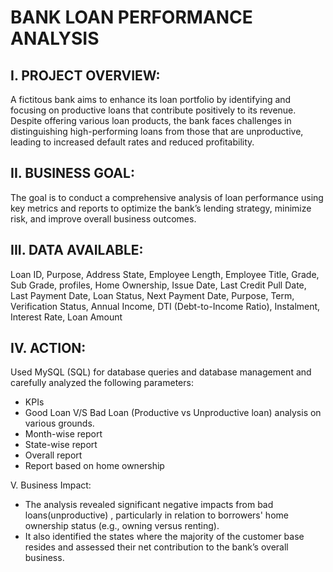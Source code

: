# BANK LOAN PERFORMANCE ANALYSIS

## I. PROJECT OVERVIEW: 
A fictitous bank aims to enhance its loan portfolio by identifying and focusing on productive loans that contribute positively to its revenue. Despite offering various loan products, the bank faces challenges in distinguishing high-performing loans from those that are unproductive, leading to increased default rates and reduced profitability.

## II. BUSINESS GOAL:
The goal is to conduct a comprehensive analysis of loan performance using key metrics and reports to optimize the bank’s lending strategy, minimize risk, and improve overall business outcomes.
 
## III. DATA AVAILABLE:
Loan ID, Purpose, Address State, Employee Length, Employee Title, Grade, Sub Grade, profiles, Home Ownership, Issue Date, Last Credit Pull Date, Last Payment Date, Loan Status, Next Payment Date, Purpose, Term, Verification Status, Annual Income, DTI (Debt-to-Income Ratio), Instalment, Interest Rate, Loan Amount
 
## IV. ACTION: 
 Used MySQL (SQL) for database queries and database management and carefully analyzed the following parameters: 
 - KPIs 
 - Good Loan V/S Bad Loan (Productive vs Unproductive loan) analysis on various grounds.
 - Month-wise report 
 - State-wise report 
 - Overall report 
 - Report based on home ownership

V. Business Impact:
 - The analysis revealed significant negative impacts from bad loans(unproductive) , particularly in relation to borrowers' home ownership status (e.g., owning versus renting).
 - It also identified the states where the majority of the customer base resides and assessed their net contribution to the bank’s overall business.
